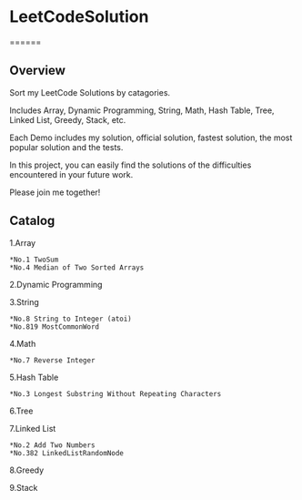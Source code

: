 # LeetCodeSolution
======

Overview
------
Sort my LeetCode Solutions by catagories.

Includes Array, Dynamic Programming, String, Math, Hash Table, Tree, Linked List, Greedy, Stack, etc.

Each Demo includes my solution, official solution, fastest solution, the most popular solution and the tests.

In this project, you can easily find the solutions of the difficulties encountered in your future work.

Please join me together!

Catalog
------

1.Array

    *No.1 TwoSum
    *No.4 Median of Two Sorted Arrays
2.Dynamic Programming

3.String

    *No.8 String to Integer (atoi)
    *No.819 MostCommonWord
    
4.Math

    *No.7 Reverse Integer

5.Hash Table

    *No.3 Longest Substring Without Repeating Characters
6.Tree

7.Linked List

    *No.2 Add Two Numbers
    *No.382 LinkedListRandomNode
    
8.Greedy

9.Stack